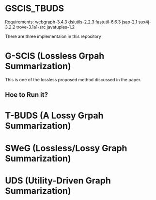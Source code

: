 # GSCIS_TBUDS

Requirements:
webgraph-3.4.3
dsiutils-2.2.3
fastutil-6.6.3
jsap-2.1
sux4j-3.2.2
trove-3.1a1-src
javatuples-1.2


There are three implementaion in this repository

# G-SCIS (Lossless Grpah Summarization)

This is one of the lossless proposed method discussed in the paper. 
## Hoe to Run it?




# T-BUDS (A Lossy Grpah Summarization)

# SWeG (Lossless/Lossy Graph Summarization)

# UDS (Utility-Driven Graph Summarization)
